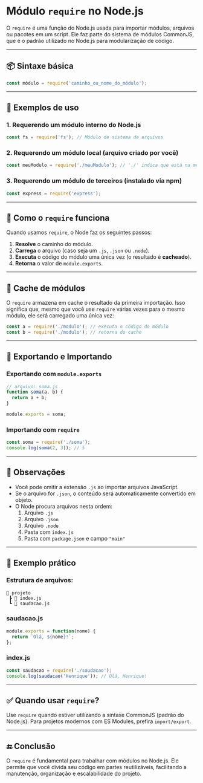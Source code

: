 # Módulo `require` no Node.js

O `require` é uma função do Node.js usada para importar módulos, arquivos ou pacotes em um script. Ele faz parte do sistema de módulos CommonJS, que é o padrão utilizado no Node.js para modularização de código.

---

## 📦 Sintaxe básica

```js
const módulo = require('caminho_ou_nome_do_módulo');
````

---

## 📁 Exemplos de uso

### 1. Requerendo um módulo interno do Node.js

```js
const fs = require('fs'); // Módulo de sistema de arquivos
```

### 2. Requerendo um módulo local (arquivo criado por você)

```js
const meuModulo = require('./meuModulo'); // './' indica que está na mesma pasta
```

### 3. Requerendo um módulo de terceiros (instalado via npm)

```js
const express = require('express');
```

---

## 🔄 Como o `require` funciona

Quando usamos `require`, o Node faz os seguintes passos:

1. **Resolve** o caminho do módulo.
2. **Carrega** o arquivo (caso seja um `.js`, `.json` ou `.node`).
3. **Executa** o código do módulo uma única vez (o resultado é **cacheado**).
4. **Retorna** o valor de `module.exports`.

---

## 🧠 Cache de módulos

O `require` armazena em cache o resultado da primeira importação. Isso significa que, mesmo que você use `require` várias vezes para o mesmo módulo, ele será carregado uma única vez:

```js
const a = require('./modulo'); // executa o código do módulo
const b = require('./modulo'); // retorna do cache
```

---

## 🔁 Exportando e Importando

### Exportando com `module.exports`

```js
// arquivo: soma.js
function soma(a, b) {
  return a + b;
}

module.exports = soma;
```

### Importando com `require`

```js
const soma = require('./soma');
console.log(soma(2, 3)); // 5
```

---

## 📌 Observações

- Você pode omitir a extensão `.js` ao importar arquivos JavaScript.
- Se o arquivo for `.json`, o conteúdo será automaticamente convertido em objeto.
- O Node procura arquivos nesta ordem:
	1. Arquivo `.js`
	2. Arquivo `.json`
	3. Arquivo `.node`
	4. Pasta com `index.js`
	5. Pasta com `package.json` e campo `"main"`

---

## 🧪 Exemplo prático

### Estrutura de arquivos:

```
📁 projeto
 ┣ 📄 index.js
 ┗ 📄 saudacao.js
```

### saudacao.js

```js
module.exports = function(nome) {
  return `Olá, ${nome}!`;
};
```

### index.js

```js
const saudacao = require('./saudacao');
console.log(saudacao('Henrique')); // Olá, Henrique!
```

---

## ✅ Quando usar `require`?

Use `require` quando estiver utilizando a sintaxe CommonJS (padrão do Node.js). Para projetos modernos com ES Modules, prefira `import/export`.

---

## 🔚 Conclusão

O `require` é fundamental para trabalhar com módulos no Node.js. Ele permite que você divida seu código em partes reutilizáveis, facilitando a manutenção, organização e escalabilidade do projeto.